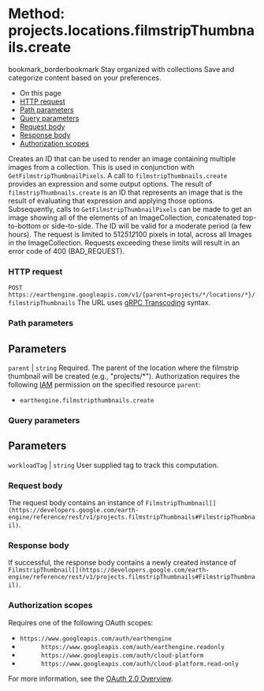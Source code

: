 
#  Method: projects.locations.filmstripThumbnails.create 
bookmark_borderbookmark Stay organized with collections  Save and categorize content based on your preferences. 
  * On this page
  * [HTTP request](https://developers.google.com/earth-engine/reference/rest/v1/projects.locations.filmstripThumbnails/create#http-request)
  * [Path parameters](https://developers.google.com/earth-engine/reference/rest/v1/projects.locations.filmstripThumbnails/create#path-parameters)
  * [Query parameters](https://developers.google.com/earth-engine/reference/rest/v1/projects.locations.filmstripThumbnails/create#query-parameters)
  * [Request body](https://developers.google.com/earth-engine/reference/rest/v1/projects.locations.filmstripThumbnails/create#request-body)
  * [Response body](https://developers.google.com/earth-engine/reference/rest/v1/projects.locations.filmstripThumbnails/create#response-body)
  * [Authorization scopes](https://developers.google.com/earth-engine/reference/rest/v1/projects.locations.filmstripThumbnails/create#authorization-scopes)


Creates an ID that can be used to render an image containing multiple images from a collection.
This is used in conjunction with `GetFilmstripThumbnailPixels`. A call to `filmstripThumbnails.create` provides an expression and some output options. The result of `filmstripThumbnails.create` is an ID that represents an image that is the result of evaluating that expression and applying those options. Subsequently, calls to `GetFilmstripThumbnailPixels` can be made to get an image showing all of the elements of an ImageCollection, concatenated top-to-bottom or side-to-side. The ID will be valid for a moderate period (a few hours).
The request is limited to 512*512*100 pixels in total, across all Images in the ImageCollection. Requests exceeding these limits will result in an error code of 400 (BAD_REQUEST).
### HTTP request
`POST https://earthengine.googleapis.com/v1/{parent=projects/*/locations/*}/filmstripThumbnails`
The URL uses [gRPC Transcoding](https://google.aip.dev/127) syntax.
### Path parameters
Parameters  
---  
`parent` |  `string` Required. The parent of the location where the filmstrip thumbnail will be created (e.g., "projects/*"). Authorization requires the following [IAM](https://cloud.google.com/iam/docs/) permission on the specified resource `parent`:
  * `earthengine.filmstripthumbnails.create`

  
### Query parameters
Parameters  
---  
`workloadTag` |  `string` User supplied tag to track this computation.  
### Request body
The request body contains an instance of `FilmstripThumbnail[](https://developers.google.com/earth-engine/reference/rest/v1/projects.filmstripThumbnails#FilmstripThumbnail)`.
### Response body
If successful, the response body contains a newly created instance of `FilmstripThumbnail[](https://developers.google.com/earth-engine/reference/rest/v1/projects.filmstripThumbnails#FilmstripThumbnail)`.
### Authorization scopes
Requires one of the following OAuth scopes:
  * `https://www.googleapis.com/auth/earthengine`
  * `      https://www.googleapis.com/auth/earthengine.readonly`
  * `      https://www.googleapis.com/auth/cloud-platform`
  * `      https://www.googleapis.com/auth/cloud-platform.read-only`


For more information, see the [OAuth 2.0 Overview](https://developers.google.com/identity/protocols/OAuth2).
